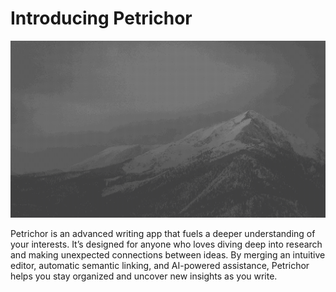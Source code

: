 # Introducing Petrichor

![petrichor](https://raw.githubusercontent.com/Jon-Becker/research/main/papers/introducing-petrichor/preview.png?fw)

Petrichor is an advanced writing app that fuels a deeper understanding of your interests. It’s designed for anyone who loves diving deep into research and making unexpected connections between ideas. By merging an intuitive editor, automatic semantic linking, and AI-powered assistance, Petrichor helps you stay organized and uncover new insights as you write.

